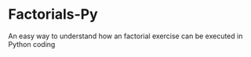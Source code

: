 # Factorials-Py
An easy way to understand how an factorial exercise can be executed in Python coding
